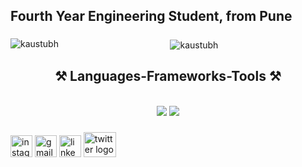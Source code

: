<h2 align="left">Fourth Year Engineering Student, from Pune</h2>

###

<div align="center">
<p><img align="left" src="https://github-readme-stats.vercel.app/api/top-langs?username=Kaustubh-Indulkar&show_icons=true&locale=en&layout=compact" alt="kaustubh" /></p>

<p>&nbsp;<img align="center" src="https://github-readme-stats.vercel.app/api?username=Kaustubh-Indulkar&show_icons=true&locale=en" alt="kaustubh" /></p>
</div>

###
<h2 align="center">⚒️ Languages-Frameworks-Tools ⚒️</h2>
<br/>
<div align="center">
    <img src="https://skillicons.dev/icons?i=react,bootstrap,mui,html,css,vscode,github,figma,tailwind,git,r" />
    <img src="https://skillicons.dev/icons?i=nodejs,python,javascript,typescript,express,firebase,mongodb,c,java,nextjs,mysql,flask" /><br>
</div>

###

<div align="left">
 <a href="https://instagram.com/kaustubh_indulkar_?igshid=OGQ5ZDc2ODk2ZA=="><img src="https://img.shields.io/static/v1?message=Instagram&logo=instagram&label=&color=E4405F&logoColor=white&labelColor=&style=for-the-badge" height="35" alt="instagram logo"  /></a>
 <a href="kaustubhindulkar98@gmail.com"><img src="https://img.shields.io/static/v1?message=Gmail&logo=gmail&label=&color=D14836&logoColor=white&labelColor=&style=for-the-badge" height="35" alt="gmail logo"  /></a>
 <a href="https://www.linkedin.com/in/kaustubh-indulkar-5aa334288?utm_source=share&utm_campaign=share_via&utm_content=profile&utm_medium=android_app"><img src="https://img.shields.io/static/v1?message=LinkedIn&logo=linkedin&label=&color=0077B5&logoColor=white&labelColor=&style=for-the-badge" height="35" alt="linkedin logo"  /></a>
 <a href="https://x.com/Kaustubh02603?t=_ESYtC9Apem2m8hgwz9UPQ&s=08"> <img src="https://raw.githubusercontent.com/maurodesouza/profile-readme-generator/master/src/assets/icons/social/twitter/default.svg" width="52" height="40" alt="twitter logo"  /></a>
</div>

###


